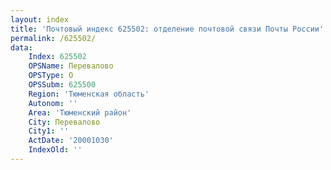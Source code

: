```yaml
---
layout: index
title: 'Почтовый индекс 625502: отделение почтовой связи Почты России'
permalink: /625502/
data:
    Index: 625502
    OPSName: Перевалово
    OPSType: О
    OPSSubm: 625500
    Region: 'Тюменская область'
    Autonom: ''
    Area: 'Тюменский район'
    City: Перевалово
    City1: ''
    ActDate: '20001030'
    IndexOld: ''
---
```

